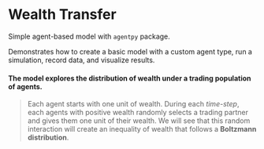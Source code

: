 # Wealth Transfer

Simple agent-based model with `agentpy` package.

Demonstrates how to create a basic model with a custom agent type, run a simulation, record data, and visualize results.

#### The model explores the distribution of wealth under a trading population of agents.

> Each agent starts with one unit of wealth. During each *time-step*, each agents with positive wealth randomly selects a trading partner and gives them one unit of their wealth. We will see that this random interaction will create an inequality of wealth that follows a **Boltzmann distribution**.